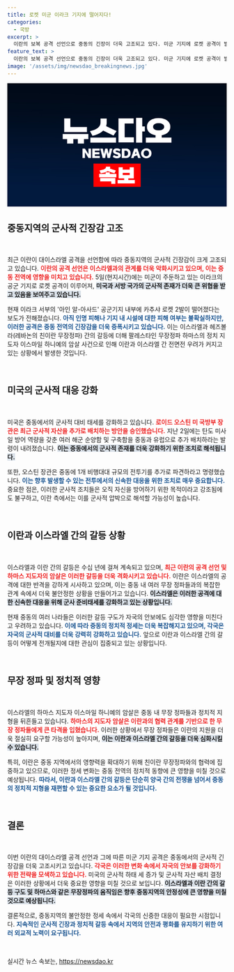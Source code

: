 ```yaml
---
title: 로켓 미군 이라크 기지에 떨어지다!
categories:
  - 국방
excerpt: >
  이란의 보복 공격 선언으로 중동의 긴장이 더욱 고조되고 있다. 미군 기지에 로켓 공격이 발생하고, 이란-이스라엘 갈등이 첨예해지는 가운데 미국의 군사적 대비가 강화되고 있다. 중동에서의 불안정한 상황, 과연 어떤 전개가 기다리고 있을까?
feature_text: >
  이란의 보복 공격 선언으로 중동의 긴장이 더욱 고조되고 있다. 미군 기지에 로켓 공격이 발생하고, 이란-이스라엘 갈등이 첨예해지는 가운데 미국의 군사적 대비가 강화되고 있다. 중동에서의 불안정한 상황, 과연 어떤 전개가 기다리고 있을까?
image: '/assets/img/newsdao_breakingnews.jpg'
---
```


<p><img src="/assets/img/newsdao_breakingnews.jpg" alt="pcversion 속보" /></p>

<h2 data-ke-size="size26">중동지역의 군사적 긴장감 고조</h2>

<p data-ke-size="size16">&nbsp;</p>

<p>최근 이란이 대이스라엘 공격을 선언함에 따라 중동지역의 군사적 긴장감이 크게 고조되고 있습니다. <b><span style="color: #ee2323;">이란의 공격 선언은 이스라엘과의 관계를 더욱 악화시키고 있으며, 이는 중동 전역에 영향을 미치고 있습니다.</span></b> 5일(현지시간)에는 미군이 주둔하고 있는 이라크의 공군 기지로 로켓 공격이 이루어져, <b><span style="background-color: #21538527;">미국과 서방 국가의 군사적 존재가 더욱 큰 위협을 받고 있음을 보여주고 있습니다.</span></b> </p>

<p>현재 이라크 서부의 '아인 알-아사드' 공군기지 내부에 카추샤 로켓 2발이 떨어졌다는 보도가 전해졌습니다. <b><span style="color: #1a5490;">아직 인명 피해나 기지 내 시설에 대한 피해 여부는 불확실하지만, 이러한 공격은 중동 전역의 긴장감을 더욱 증폭시키고 있습니다.</span></b> 이는 이스라엘과 헤즈볼라(레바논의 친이란 무장정파) 간의 갈등에 더해 팔레스타인 무장정파 하마스의 정치 지도자 이스마일 하니예의 암살 사건으로 인해 이란과 이스라엘 간 전면전 우려가 커지고 있는 상황에서 발생한 것입니다. </p>

<p data-ke-size="size16">&nbsp;</p>

<h2 data-ke-size="size26">미국의 군사적 대응 강화</h2>

<p data-ke-size="size16">&nbsp;</p>

<p>미국은 중동에서의 군사적 대비 태세를 강화하고 있습니다. <b><span style="color: #ee2323;">로이드 오스틴 미 국방부 장관은 최근 군사적 자산을 추가로 배치하는 방안을 승인했습니다.</span></b> 지난 2일에는 탄도 미사일 방어 역량을 갖춘 여러 해군 순양함 및 구축함을 중동과 유럽으로 추가 배치하라는 발령이 내려졌습니다. <b><span style="background-color: #21538527;">이는 중동에서의 군사적 존재를 더욱 강화하기 위한 조치로 해석됩니다.</span></b></p>

<p>또한, 오스틴 장관은 중동에 1개 비행대대 규모의 전투기를 추가로 파견하라고 명령했습니다. <b><span style="color: #1a5490;">이는 향후 발생할 수 있는 전투에서의 신속한 대응을 위한 조치로 매우 중요합니다.</span></b> 중요한 점은, 이러한 군사적 조치들은 오직 자신을 방어하기 위한 목적이라고 강조됨에도 불구하고, 이란 측에서는 이를 군사적 압박으로 해석할 가능성이 높습니다.</p>

<p data-ke-size="size16">&nbsp;</p>

<h2 data-ke-size="size26">이란과 이스라엘 간의 갈등 상황</h2>

<p data-ke-size="size16">&nbsp;</p>

<p>이스라엘과 이란 간의 갈등은 수십 년에 걸쳐 계속되고 있으며, <b><span style="color: #ee2323;">최근 이란의 공격 선언 및 하마스 지도자의 암살은 이러한 갈등을 더욱 격화시키고 있습니다.</span></b> 이란은 이스라엘의 공격에 대한 반격을 강하게 시사하고 있으며, 이는 중동 내 여러 무장 정파들과의 복잡한 관계 속에서 더욱 불안정한 상황을 만들어가고 있습니다. <b><span style="background-color: #21538527;">이스라엘은 이러한 공격에 대한 신속한 대응을 위해 군사 준비태세를 강화하고 있는 상황입니다.</span></b></p>

<p>현재 중동의 여러 나라들은 이러한 갈등 구도가 자국의 안보에도 심각한 영향을 미친다고 우려하고 있습니다. <b><span style="color: #1a5490;">이에 따라 중동의 정치적 정세는 더욱 복잡해지고 있으며, 각국은 자국의 군사적 대비를 더욱 강력히 강화하고 있습니다.</span></b> 앞으로 이란과 이스라엘 간의 갈등이 어떻게 전개될지에 대한 관심이 집중되고 있는 상황입니다.</p>

<p data-ke-size="size16">&nbsp;</p>

<h2 data-ke-size="size26">무장 정파 및 정치적 영향</h2>

<p data-ke-size="size16">&nbsp;</p>

<p>이스라엘의 하마스 지도자 이스마일 하니예의 암살은 중동 내 무장 정파들과 정치적 지형을 뒤흔들고 있습니다. <b><span style="color: #ee2323;">하마스의 지도자 암살은 이란과의 협력 관계를 기반으로 한 무장 정파들에게 큰 타격을 입혔습니다.</span></b> 이러한 상황에서 무장 정파들은 이란의 지원을 더욱 절실히 요구할 가능성이 높아지며, <b><span style="background-color: #21538527;">이는 이란과 이스라엘 간의 갈등을 더욱 심화시킬 수 있습니다.</span></b></p>

<p>특히, 이란은 중동 지역에서의 영향력을 확대하기 위해 친이란 무장정파와의 협력에 집중하고 있으므로, 이러한 정세 변화는 중동 전역의 정치적 동향에 큰 영향을 미칠 것으로 예상됩니다. <b><span style="color: #1a5490;">따라서, 이란과 이스라엘 간의 갈등은 단순히 양국 간의 전쟁을 넘어서 중동의 정치적 지형을 재편할 수 있는 중요한 요소가 될 것입니다.</span></b></p>

<p data-ke-size="size16">&nbsp;</p>

<h2 data-ke-size="size26">결론</h2>

<p data-ke-size="size16">&nbsp;</p>

<p>이번 이란의 대이스라엘 공격 선언과 그에 따른 미군 기지 공격은 중동에서의 군사적 긴장감을 더욱 고조시키고 있습니다. <b><span style="color: #ee2323;">각국은 이러한 변화 속에서 자국의 안보를 강화하기 위한 전략을 모색하고 있습니다.</span></b> 미국의 군사적 하태 세 증가 및 군사적 자산 배치 결정은 이러한 상황에서 더욱 중요한 영향을 미칠 것으로 보입니다. <b><span style="background-color: #21538527;">이스라엘과 이란 간의 갈등 구도 및 하마스와 같은 무장정파의 움직임은 향후 중동지역의 안정성에 큰 영향을 미칠 것으로 예상됩니다.</span></b> </p>

<p>결론적으로, 중동지역의 불안정한 정세 속에서 각국의 신중한 대응이 필요한 시점입니다. <b><span style="color: #1a5490;">지속적인 군사적 긴장과 정치적 갈등 속에서 지역의 안전과 평화를 유지하기 위한 여러 외교적 노력이 요구됩니다.</span></b> </p>

<p data-ke-size="size16">&nbsp;</p>
실시간 뉴스 속보는, <a href="https://newsdao.kr" rel="dofollow">https://newsdao.kr</a>


